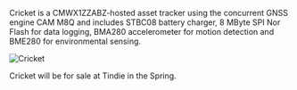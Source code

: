 Cricket is a CMWX1ZZABZ-hosted asset tracker using the concurrent GNSS engine CAM M8Q and includes STBC08 battery charger, 8 MByte SPI Nor Flash for data logging, BMA280 accelerometer for motion detection and BME280 for environmental sensing.

![Cricket](https://user-images.githubusercontent.com/6698410/34909788-8f515fe0-f85c-11e7-8de5-30879457ddd1.jpg)

Cricket will be for sale at Tindie in the Spring.
